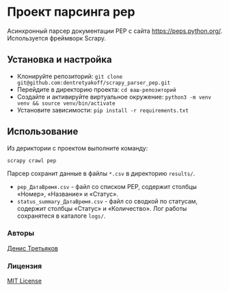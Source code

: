 # Проект парсинга pep
Асинхронный парсер документации PEP с сайта https://peps.python.org/. \
Используется фреймворк Scrapy.

## Установка и настройка
- Клонируйте репозиторий: `git clone git@github.com:dentretyakoff/scrapy_parser_pep.git`
- Перейдите в директорию проекта: `cd ваш-репозиторий`
- Создайте и активируйте виртуальное окружение: `python3 -m venv venv && source venv/bin/activate`
- Установите зависимости: `pip install -r requirements.txt`

## Использование
Из дериктории с проектом выполните команду:
```
scrapy crawl pep
```
Парсер сохранит данные в файлы `*.csv` в директорию `results/`.
- `pep_ДатаВремя.csv` - файл со списком PEP, содержит столбцы «Номер», «Название» и «Статус».
- `status_summary_ДатаВремя.csv` - файл со сводкой по статусам, содержит столбцы «Статус» и «Количество».
Лог работы сохранятеся в каталоге `logs/`.

### Авторы
[Денис Третьяков](https://github.com/dentretyakoff)
### Лицензия
[MIT License](https://opensource.org/licenses/MIT)